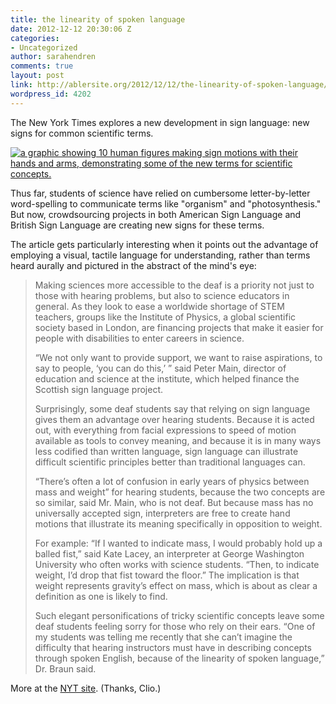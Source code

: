 ```yaml
---
title: the linearity of spoken language
date: 2012-12-12 20:30:06 Z
categories:
- Uncategorized
author: sarahendren
comments: true
layout: post
link: http://ablersite.org/2012/12/12/the-linearity-of-spoken-language/
wordpress_id: 4202
---
```


The New York Times explores a new development in sign language: new signs for common scientific terms.

[![a graphic showing 10 human figures making sign motions with their hands and arms, demonstrating some of the new terms for scientific concepts.](http://ablersite.files.wordpress.com/2012/12/1204-web-deaf.jpg)](http://ablersite.org/2012/12/12/the-linearity-of-spoken-language/1204-web-deaf/#main)

Thus far, students of science have relied on cumbersome letter-by-letter word-spelling to communicate terms like "organism" and "photosynthesis." But now, crowdsourcing projects in both American Sign Language and British Sign Language are creating new signs for these terms.

The article gets particularly interesting when it points out the advantage of employing a visual, tactile language for understanding, rather than terms heard aurally and pictured in the abstract of the mind's eye:


<blockquote>Making sciences more accessible to the deaf is a priority not just to those with hearing problems, but also to science educators in general. As they look to ease a worldwide shortage of STEM teachers, groups like the Institute of Physics, a global scientific society based in London, are financing projects that make it easier for people with disabilities to enter careers in science.

“We not only want to provide support, we want to raise aspirations, to say to people, ‘you can do this,’ ” said Peter Main, director of education and science at the institute, which helped finance the Scottish sign language project.

Surprisingly, some deaf students say that relying on sign language gives them an advantage over hearing students. Because it is acted out, with everything from facial expressions to speed of motion available as tools to convey meaning, and because it is in many ways less codified than written language, sign language can illustrate difficult scientific principles better than traditional languages can.

“There’s often a lot of confusion in early years of physics between mass and weight” for hearing students, because the two concepts are so similar, said Mr. Main, who is not deaf. But because mass has no universally accepted sign, interpreters are free to create hand motions that illustrate its meaning specifically in opposition to weight.

For example: “If I wanted to indicate mass, I would probably hold up a balled fist,” said Kate Lacey, an interpreter at George Washington University who often works with science students. “Then, to indicate weight, I’d drop that fist toward the floor.” The implication is that weight represents gravity’s effect on mass, which is about as clear a definition as one is likely to find.

Such elegant personifications of tricky scientific concepts leave some deaf students feeling sorry for those who rely on their ears. “One of my students was telling me recently that she can’t imagine the difficulty that hearing instructors must have in describing concepts through spoken English, because of the linearity of spoken language,” Dr. Braun said.</blockquote>


More at the [NYT site](http://www.nytimes.com/2012/12/04/science/sign-language-researchers-broaden-science-lexicon.html?pagewanted=1&_r=1&hp&adxnnlx=1355343233-SxIlOSHbDOJCM8VPk75NTg). (Thanks, Clio.)
